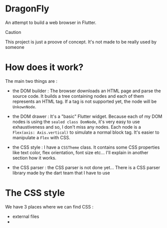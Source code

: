 # DragonFly

An attempt to build a web browser in Flutter.

> [!CAUTION]
> This project is just a proove of concept. It's not made to be really used by someone

# How does it work?

The main two things are :

- the DOM builder : The browser downloads an HTML page and parse the source code. It builds a tree containing nodes and each of them represents an HTML tag. If a tag is not supported yet, the node will be `UnkownNode`.

- the DOM drawer : It's a "basic" Flutter widget. Because each of my DOM nodes is using the `sealed class DomNode`, it's very easy to use exhaustiveness and so, I don't miss any nodes. Each node is a `Flex(axis: Axis.vertical)` to simulate a normal block tag. It's easier to manipulate a `Flex` with CSS.

- the CSS style : I have a `CSSTheme` class. It contains some CSS properties like text color, flex orientation, font size etc... I'll explain in another section how it works.

- the CSS parser : the CSS parser is not done yet... There is a CSS parser library made by the dart team that I have to use

# The CSS style

We have 3 places where we can find CSS :

- external files
- <style> tag
- style attribute


My browser has a default theme. It's defined by the W3C HTML specs.
Then I parse the external files. I merge the file theme into my initial theme.
Each DOM nodes has its 

# Will it support JS?

I would like to try to write a small JS interpreter, one that doesn't use JIT because it will be too time-consuming. I'm willing to have some recommandations, articles, links...

At least, I'd like to implement those 2 functions:

- `setTimeout`
- `document.getElementById()` -> get a special node to be able to change it's CSS

# How can I improve it?

It's a personal project with no ambitions but I'd like to have the following features:

- navigation history : I'd like to know the pages I have visited since the begining
- caching : I'd like to understand the caching rules for each file I download
- shortcuts : there's no shortcut like `ctrl+T` to create a new tab or `ctrl+TAB` to navigate trhough tabs
- favorites : the favorite bars
- mobile responsiveness : it's Flutter so it could run on mobile too
- handle more mimetypes : it only supports HTML documents. If the page we visit is only JSON, we show a JSON page. If it's an image, we show the image.

# HTML tag supported

| HTML    | Is Supported |
| ------- | ------------ |
| p       | ✅           |
| html    | ✅           |
| head    | ✅           |
| body    | ✅           |
| p       | ✅           |
| em      | ✅           |
| stromg  | ✅           |
| i       | ✅           |
| b       | ✅           |
| div     | ✅           |
| ul      | ✅           |
| ol      | ✅           |
| li      | ✅           |
| main    | ✅           |
| section | ✅           |
| footer  | ✅           |
| header  | ✅           |
| nav     | ✅           |
| title   | ✅           |
| link    | ✅           |
| a       | ✅           |
| h1      | ✅           |
| h2      | ✅           |
| h3      | ✅           |
| h4      | ✅           |
| h5      | ✅           |
| h6      | ✅           |

